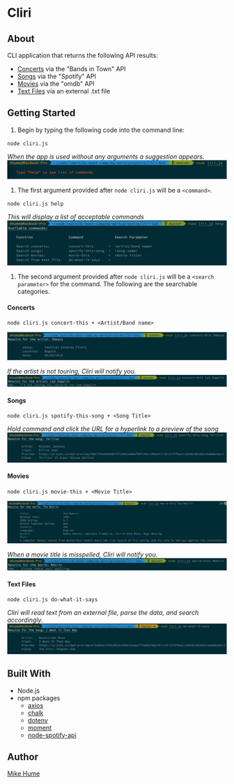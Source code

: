 # Cliri

## About

CLI application that returns the following API results:

- [Concerts](#concerts) via the "Bands in Town" API
- [Songs](#songs) via the "Spotify" API
- [Movies](#movies) via the "omdb" API
- [Text Files](#text) via an external .txt file

## Getting Started

1. Begin by typing the following code into the command line:

```
node cliri.js
```

*When the app is used without any arguments a suggestion appears.*
![](images/no-args.png)


1. The first argument provided after `node cliri.js` will be a `<command>`.

```
node cliri.js help
```

*This will display a list of acceptable commands*
![](images/help.png)


1. The second argument provided after `node cliri.js` will be a `<search parameter>` for the command. The following are the searchable categories.


#### <a name="concerts"></a>Concerts

```
node cliri.js concert-this + <Artist/Band name>
```

![](images/concert.png)

*If the artist is not touring, Cliri will notify you.*
![](images/no-concert.png)


#### <a name="songs"></a>Songs

```
node cliri.js spotify-this-song + <Song Title>
```

*Hold command and click the URL for a hyperlink to a preview of the song*
![](images/song.png)


#### <a name="movies"></a>Movies

```
node cliri.js movie-this + <Movie Title>
```

![](images/movie.png)

*When a movie title is misspelled, Cliri will notify you.*
![](images/movie-typo.png)


#### <a name="text"></a>Text Files

```
node cliri.js do-what-it-says
```

*Cliri will read text from an external file, parse the data, and search accordingly.*
![](images/text-file.png)

## Built With

* Node.js
* npm packages
    * [axios](https://www.npmjs.com/package/axios)
    * [chalk](https://www.npmjs.com/package/chalk)
    * [dotenv](https://www.npmjs.com/package/dotenv)
    * [moment](https://www.npmjs.com/package/moment)
    * [node-spotify-api](https://www.npmjs.com/package/node-spotify-api)

## Author

[Mike Hume](https://mahume.github.io)